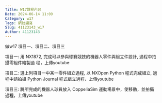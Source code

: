 ```yaml
---
Title: W17課程內容
Date: 2024-06-14 11:00
Category: w17
Tags: 網誌編寫
Slug: 41123143_w17
Author: 41123143
---
```


做w17 項目一、項目二、項目三

<!-- PELICAN_END_SUMMARY -->
項目一:
  用 NX1872, 完成可以參與球賽競技的機器人零件與組立件設計, 過程中拍攝零組件繪製過 程，上傳youtube

項目二:
選上列項目一中某一零件組立過程, 以 NXOpen Python 程式完成組立, 過程中請拍攝 Python Journal 程式組立過程，上傳youtube

項目三:
將所完成的機器人球員放入 CoppeliaSim 運動場景中，使移動，並拍攝過程，上傳youtube
  



